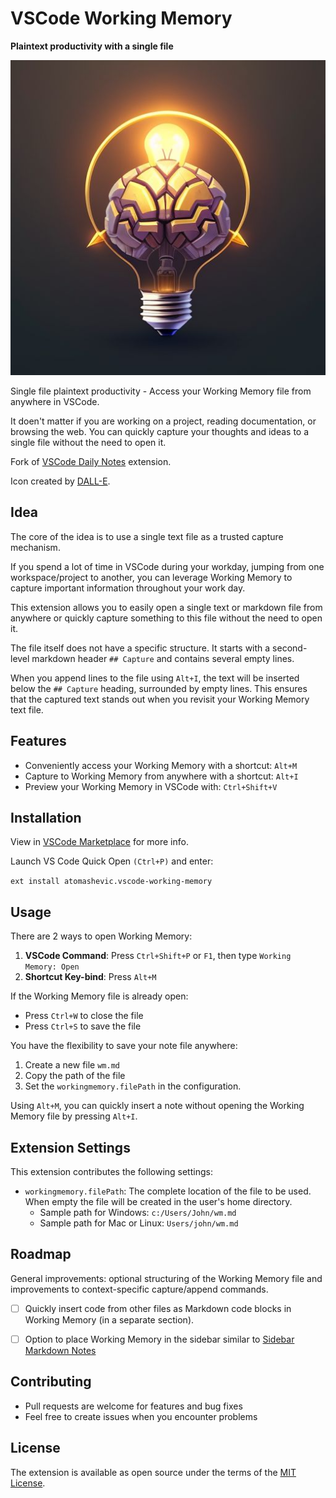 # VSCode Working Memory

__Plaintext productivity with a single file__

![Plaintext productivity with Working Memory scratch file](images/wm.jpeg)

Single file plaintext productivity - Access your Working Memory file from anywhere in VSCode.

It doen't matter if you are working on a project, reading documentation, or browsing the web. You can quickly capture your thoughts and ideas to a single file without the need to open it.

Fork of [VSCode Daily Notes](https://marketplace.visualstudio.com/items?itemName=Inaki.vscode-daily-notes) extension.

Icon created by [DALL-E](https://labs.openai.com/).

## Idea

The core of the idea is to use a single text file as a trusted capture mechanism.

If you spend a lot of time in VSCode during your workday, jumping from one workspace/project to another, you can leverage Working Memory to capture important information throughout your work day.

This extension allows you to easily open a single text or markdown file from anywhere or quickly capture something to this file without the need to open it.

The file itself does not have a specific structure. It starts with a second-level markdown header `## Capture` and contains several empty lines.

When you append lines to the file using `Alt+I`, the text will be inserted below the `## Capture` heading, surrounded by empty lines. This ensures that the captured text stands out when you revisit your Working Memory text file.


## Features

- Conveniently access your Working Memory with a shortcut: `Alt+M`
- Capture to Working Memory from anywhere with a shortcut: `Alt+I`
- Preview your Working Memory in VSCode with: `Ctrl+Shift+V`



## Installation

View in [VSCode Marketplace](https://marketplace.visualstudio.com/items?itemName=atomashevic.vscode-working-memory) for more info.

Launch VS Code Quick Open `(Ctrl+P)` and enter:

`ext install atomashevic.vscode-working-memory`

## Usage

There are 2 ways to open Working Memory:

1. **VSCode Command**: Press `Ctrl+Shift+P` or `F1`, then type `Working Memory: Open`
2. **Shortcut Key-bind**: Press `Alt+M`

If the Working Memory file is already open:

- Press `Ctrl+W` to close the file
- Press `Ctrl+S` to save the file

You have the flexibility to save your note file anywhere:

1. Create a new file `wm.md`
2. Copy the path of the file
3. Set the `workingmemory.filePath` in the configuration.

Using `Alt+M`, you can quickly insert a note without opening the Working Memory file by pressing `Alt+I`.

## Extension Settings

This extension contributes the following settings:

* `workingmemory.filePath`: The complete location of the file to be used. When empty the file will be created in the user's home directory.
  * Sample path for Windows: `c:/Users/John/wm.md`
  * Sample path for Mac or Linux: `Users/john/wm.md`

## Roadmap

General improvements: optional structuring of the Working Memory file and improvements to context-specific capture/append commands.

- [ ] Quickly insert code from other files as Markdown code blocks in Working Memory (in a separate section).
- [ ] Option to place Working Memory in the sidebar similar to [Sidebar Markdown Notes](https://github.com/AssisrMatheus/sidebar-markdown-notes)



## Contributing

- Pull requests are welcome for features and bug fixes
- Feel free to create issues when you encounter problems

## License

The extension is available as open source under the terms of the [MIT License](https://opensource.org/licenses/MIT).
